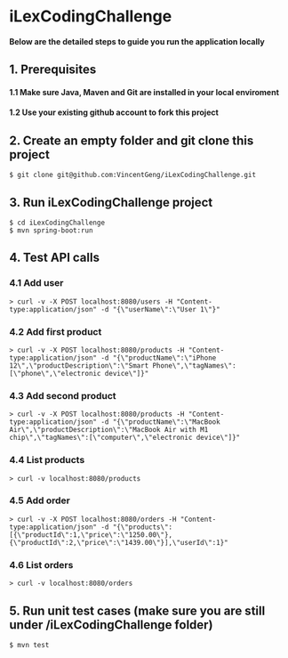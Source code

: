 # iLexCodingChallenge
#### Below are the detailed steps to guide you run the application locally

## 1. Prerequisites
#### 1.1 Make sure Java, Maven and Git are installed in your local enviroment
#### 1.2 Use your existing github account to fork this project

## 2. Create an empty folder and git clone this project
```
$ git clone git@github.com:VincentGeng/iLexCodingChallenge.git
```

## 3. Run iLexCodingChallenge project
```
$ cd iLexCodingChallenge
$ mvn spring-boot:run
```

## 4. Test API calls
### 4.1 Add user
```
> curl -v -X POST localhost:8080/users -H "Content-type:application/json" -d "{\"userName\":\"User 1\"}"
```

### 4.2 Add first product
```
> curl -v -X POST localhost:8080/products -H "Content-type:application/json" -d "{\"productName\":\"iPhone 12\",\"productDescription\":\"Smart Phone\",\"tagNames\":[\"phone\",\"electronic device\"]}"
```

### 4.3 Add second product
```
> curl -v -X POST localhost:8080/products -H "Content-type:application/json" -d "{\"productName\":\"MacBook Air\",\"productDescription\":\"MacBook Air with M1 chip\",\"tagNames\":[\"computer\",\"electronic device\"]}"
```

### 4.4 List products
```
> curl -v localhost:8080/products
```

### 4.5 Add order
```
> curl -v -X POST localhost:8080/orders -H "Content-type:application/json" -d "{\"products\":[{\"productId\":1,\"price\":\"1250.00\"},{\"productId\":2,\"price\":\"1439.00\"}],\"userId\":1}"
```

### 4.6 List orders
```
> curl -v localhost:8080/orders
```

## 5. Run unit test cases (make sure you are still under /iLexCodingChallenge folder)
```
$ mvn test
```

